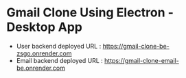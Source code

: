 # Gmail Clone Using Electron - Desktop App
- User backend deployed URL : https://gmail-clone-be-zsgo.onrender.com
- Email backend deployed URL : https://gmail-clone-email-be.onrender.com
